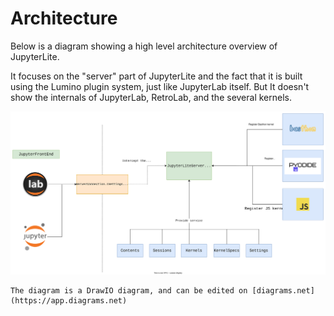 # Architecture

Below is a diagram showing a high level architecture overview of JupyterLite.

It focuses on the "server" part of JupyterLite and the fact that it is built using the
Lumino plugin system, just like JupyterLab itself. But It doesn't show the internals of
JupyterLab, RetroLab, and the several kernels.

![architecture-diagram](../images/jupyterlite-diagram.svg)

```{hint}
The diagram is a DrawIO diagram, and can be edited on [diagrams.net](https://app.diagrams.net)
```
